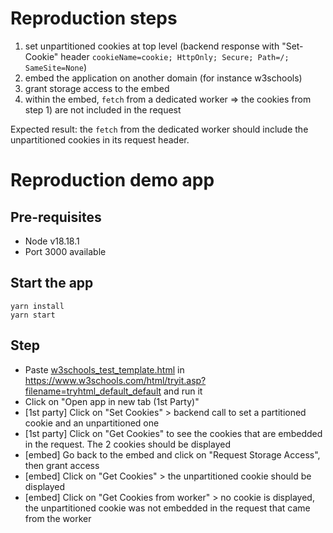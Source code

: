 # Reproduction steps
1. set unpartitioned cookies at top level (backend response with "Set-Cookie" header `cookieName=cookie; HttpOnly; Secure; Path=/; SameSite=None`)
2. embed the application on another domain (for instance w3schools)
3. grant storage access to the embed
4. within the embed, `fetch` from a dedicated worker => the cookies from step 1) are not included in the request

Expected result: the `fetch` from the dedicated worker should include the unpartitioned cookies in its request header.

# Reproduction demo app
## Pre-requisites
- Node v18.18.1
- Port 3000 available

## Start the app
```
yarn install
yarn start
```

## Step
- Paste [w3schools_test_template.html](w3schools_test_template.html) in https://www.w3schools.com/html/tryit.asp?filename=tryhtml_default_default and run it
- Click on "Open app in new tab (1st Party)"
- [1st party] Click on "Set Cookies" > backend call to set a partitioned cookie and an unpartitioned one
- [1st party] Click on "Get Cookies" to see the cookies that are embedded in the request. The 2 cookies should be displayed
- [embed] Go back to the embed and click on "Request Storage Access", then grant access
- [embed] Click on "Get Cookies" > the unpartitioned cookie should be displayed
- [embed] Click on "Get Cookies from worker" > no cookie is displayed, the unpartitioned cookie was not embedded in the request that came from the worker


